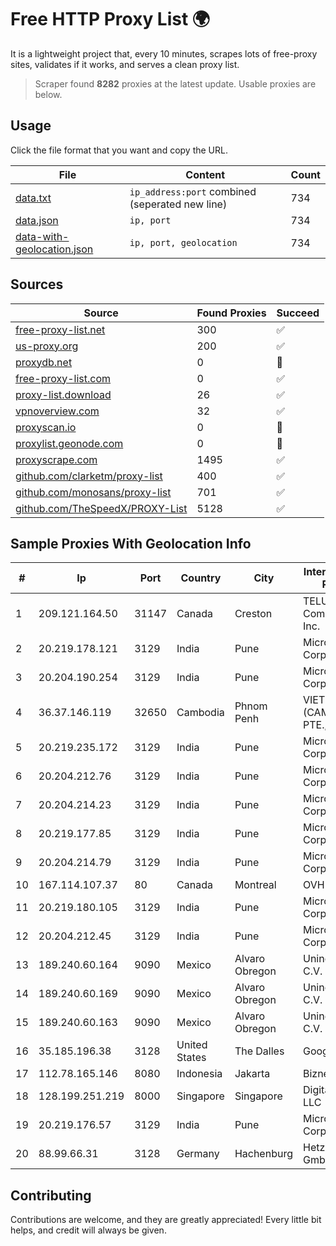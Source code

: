 
# Free HTTP Proxy List 🌍

It is a lightweight project that, every 10 minutes, scrapes lots of free-proxy sites, validates if it works, and serves a clean proxy list.


> Scraper found **8282** proxies at the latest update. Usable proxies are below.

## Usage

Click the file format that you want and copy the URL.


|File|Content|Count|
|----|-------|-----|
|[data.txt](https://raw.githubusercontent.com/themiralay/Proxy-List-World/master/data.txt)|`ip_address:port` combined (seperated new line)|734|
|[data.json](https://raw.githubusercontent.com/themiralay/Proxy-List-World/master/data.json)|`ip, port`|734|
|[data-with-geolocation.json](https://raw.githubusercontent.com/themiralay/Proxy-List-World/master/data-with-geolocation.json)|`ip, port, geolocation`|734|

## Sources

|Source|Found Proxies|Succeed|
|------|-------------|-------|
|[free-proxy-list.net](https://free-proxy-list.net)|300|✅|
|[us-proxy.org](https://www.us-proxy.org)|200|✅|
|[proxydb.net](http://proxydb.net)|0|🚫|
|[free-proxy-list.com](https://free-proxy-list.com/?page=&port=&type%5B%5D=http&type%5B%5D=https&up_time=0&search=Search)|0|✅|
|[proxy-list.download](https://www.proxy-list.download/HTTP)|26|✅|
|[vpnoverview.com](https://vpnoverview.com/privacy/anonymous-browsing/free-proxy-servers)|32|✅|
|[proxyscan.io](https://www.proxyscan.io)|0|🚫|
|[proxylist.geonode.com](https://proxylist.geonode.com/api/proxy-list?limit=300&page=1&sort_by=lastChecked&sort_type=desc&protocols=http,https)|0|🚫|
|[proxyscrape.com](https://api.proxyscrape.com/v2/?request=displayproxies&protocol=http&timeout=10000&country=all&ssl=all&anonymity=all)|1495|✅|
|[github.com/clarketm/proxy-list](https://raw.githubusercontent.com/clarketm/proxy-list/master/proxy-list-raw.txt)|400|✅|
|[github.com/monosans/proxy-list](https://raw.githubusercontent.com/monosans/proxy-list/main/proxies/http.txt)|701|✅|
|[github.com/TheSpeedX/PROXY-List](https://raw.githubusercontent.com/TheSpeedX/PROXY-List/master/http.txt)|5128|✅|


## Sample Proxies With Geolocation Info

|#|Ip|Port|Country|City|Internet Service Provider|
|-|--|----|-------|----|-------------------------|
|1|209.121.164.50|31147|Canada|Creston|TELUS Communications Inc.|
|2|20.219.178.121|3129|India|Pune|Microsoft Corporation|
|3|20.204.190.254|3129|India|Pune|Microsoft Corporation|
|4|36.37.146.119|32650|Cambodia|Phnom Penh|VIETTEL (CAMBODIA) PTE., LTD|
|5|20.219.235.172|3129|India|Pune|Microsoft Corporation|
|6|20.204.212.76|3129|India|Pune|Microsoft Corporation|
|7|20.204.214.23|3129|India|Pune|Microsoft Corporation|
|8|20.219.177.85|3129|India|Pune|Microsoft Corporation|
|9|20.204.214.79|3129|India|Pune|Microsoft Corporation|
|10|167.114.107.37|80|Canada|Montreal|OVH SAS|
|11|20.219.180.105|3129|India|Pune|Microsoft Corporation|
|12|20.204.212.45|3129|India|Pune|Microsoft Corporation|
|13|189.240.60.164|9090|Mexico|Alvaro Obregon|Uninet S.A. de C.V.|
|14|189.240.60.169|9090|Mexico|Alvaro Obregon|Uninet S.A. de C.V.|
|15|189.240.60.163|9090|Mexico|Alvaro Obregon|Uninet S.A. de C.V.|
|16|35.185.196.38|3128|United States|The Dalles|Google LLC|
|17|112.78.165.146|8080|Indonesia|Jakarta|Biznet Networks|
|18|128.199.251.219|8000|Singapore|Singapore|DigitalOcean, LLC|
|19|20.219.176.57|3129|India|Pune|Microsoft Corporation|
|20|88.99.66.31|3128|Germany|Hachenburg|Hetzner Online GmbH|



## Contributing

Contributions are welcome, and they are greatly appreciated! Every
little bit helps, and credit will always be given.

